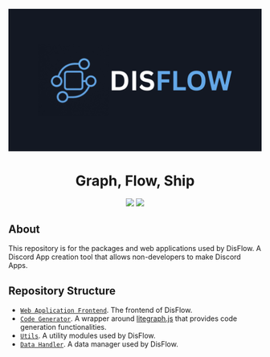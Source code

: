 <div align="center">
  <p>
    <img src="images/DISFLOW.png" width="700" alt="disflow logo"/>
  </p>
  <h1>Graph, Flow, Ship</h1>
  <p>
    <img src="https://github.com/user-attachments/assets/c694bda2-02b4-4a77-b21f-d02673216e3e" />
    <img src="https://github.com/user-attachments/assets/e1ca5afc-4ff2-40e4-a933-20bbf9d345c9" />
  </p>
</div>

## About

This repository is for the packages and web applications used by DisFlow. A Discord App creation tool that allows non-developers to make Discord Apps.

## Repository Structure

- [`Web Application Frontend`](https://github.com/DisFlowTeam/disflow/tree/main/apps/web-app). The frontend of DisFlow.
- [`Code Generator`](https://github.com/DisFlowTeam/disflow/tree/main/packages/generator). A wrapper around [litegraph.js](https://github.com/jagenjo/litegraph.js/) that provides code generation functionalities.
- [`Utils`](https://github.com/DisFlowTeam/disflow/tree/main/packages/utils). A utility modules used by DisFlow.
- [`Data Handler`](https://github.com/DisFlowTeam/disflow/tree/main/packages/data). A data manager used by DisFlow.

